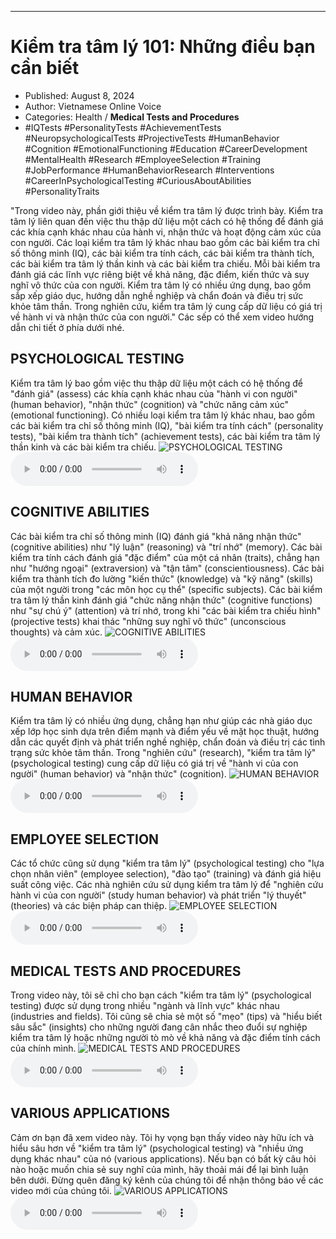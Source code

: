 
---

# Kiểm tra tâm lý 101: Những điều bạn cần biết

- Published: August 8, 2024
- Author: Vietnamese Online Voice
- Categories: Health / **Medical Tests and Procedures**
- #IQTests #PersonalityTests #AchievementTests #NeuropsychologicalTests #ProjectiveTests #HumanBehavior #Cognition #EmotionalFunctioning #Education #CareerDevelopment #MentalHealth #Research #EmployeeSelection #Training #JobPerformance #HumanBehaviorResearch #Interventions #CareerInPsychologicalTesting #CuriousAboutAbilities #PersonalityTraits

"Trong video này, phần giới thiệu về kiểm tra tâm lý được trình bày. Kiểm tra tâm lý liên quan đến việc thu thập dữ liệu một cách có hệ thống để đánh giá các khía cạnh khác nhau của hành vi, nhận thức và hoạt động cảm xúc của con người. Các loại kiểm tra tâm lý khác nhau bao gồm các bài kiểm tra chỉ số thông minh (IQ), các bài kiểm tra tính cách, các bài kiểm tra thành tích, các bài kiểm tra tâm lý thần kinh và các bài kiểm tra chiếu. Mỗi bài kiểm tra đánh giá các lĩnh vực riêng biệt về khả năng, đặc điểm, kiến ​​thức và suy nghĩ vô thức của con người. Kiểm tra tâm lý có nhiều ứng dụng, bao gồm sắp xếp giáo dục, hướng dẫn nghề nghiệp và chẩn đoán và điều trị sức khỏe tâm thần. Trong nghiên cứu, kiểm tra tâm lý cung cấp dữ liệu có giá trị về hành vi và nhận thức của con người." Các sếp có thể xem video hướng dẫn chi tiết ở phía dưới nhé.


## PSYCHOLOGICAL TESTING

Kiểm tra tâm lý bao gồm việc thu thập dữ liệu một cách có hệ thống để "đánh giá" (assess) các khía cạnh khác nhau của "hành vi con người" (human behavior), "nhận thức" (cognition) và "chức năng cảm xúc" (emotional functioning). Có nhiều loại kiểm tra tâm lý khác nhau, bao gồm các bài kiểm tra chỉ số thông minh (IQ), "bài kiểm tra tính cách" (personality tests), "bài kiểm tra thành tích" (achievement tests), các bài kiểm tra tâm lý thần kinh và các bài kiểm tra chiếu.
![PSYCHOLOGICAL TESTING](https://http-archiver-apis-production-80.schnworks.com/storage/images/transitions/2024-08-08/transition-41955250055-Montserrat-ExtraBold-004895.jpg)
<audio controls>
    <source src="https://http-archiver-apis-production-80.schnworks.com/storage/storage/audio/file-2368480239.mp3" type="audio/mpeg">
</audio>



## COGNITIVE ABILITIES

Các bài kiểm tra chỉ số thông minh (IQ) đánh giá "khả năng nhận thức" (cognitive abilities) như "lý luận" (reasoning) và "trí nhớ" (memory). Các bài kiểm tra tính cách đánh giá "đặc điểm" của một cá nhân (traits), chẳng hạn như "hướng ngoại" (extraversion) và "tận tâm" (conscientiousness). Các bài kiểm tra thành tích đo lường "kiến thức" (knowledge) và "kỹ năng" (skills) của một người trong "các môn học cụ thể" (specific subjects). Các bài kiểm tra tâm lý thần kinh đánh giá "chức năng nhận thức" (cognitive functions) như "sự chú ý" (attention) và trí nhớ, trong khi "các bài kiểm tra chiếu hình" (projective tests) khai thác "những suy nghĩ vô thức" (unconscious thoughts) và cảm xúc.
![COGNITIVE ABILITIES](https://http-archiver-apis-production-80.schnworks.com/storage/images/transitions/2024-08-08/transition--18952637225-Montserrat-ExtraBold-880E4F.jpg)
<audio controls>
    <source src="https://http-archiver-apis-production-80.schnworks.com/storage/storage/audio/file-32510097087.mp3" type="audio/mpeg">
</audio>



## HUMAN BEHAVIOR

Kiểm tra tâm lý có nhiều ứng dụng, chẳng hạn như giúp các nhà giáo dục xếp lớp học sinh dựa trên điểm mạnh và điểm yếu về mặt học thuật, hướng dẫn các quyết định và phát triển nghề nghiệp, chẩn đoán và điều trị các tình trạng sức khỏe tâm thần. Trong "nghiên cứu" (research), "kiểm tra tâm lý" (psychological testing) cung cấp dữ liệu có giá trị về "hành vi của con người" (human behavior) và "nhận thức" (cognition).
![HUMAN BEHAVIOR](https://http-archiver-apis-production-80.schnworks.com/storage/images/transitions/2024-08-08/transition-21309273360-Montserrat-Bold-673AB7.jpg)
<audio controls>
    <source src="https://http-archiver-apis-production-80.schnworks.com/storage/storage/audio/file-31902800777.mp3" type="audio/mpeg">
</audio>



## EMPLOYEE SELECTION

Các tổ chức cũng sử dụng "kiểm tra tâm lý" (psychological testing) cho "lựa chọn nhân viên" (employee selection), "đào tạo" (training) và đánh giá hiệu suất công việc. Các nhà nghiên cứu sử dụng kiểm tra tâm lý để "nghiên cứu hành vi của con người" (study human behavior) và phát triển "lý thuyết" (theories) và các biện pháp can thiệp.
![EMPLOYEE SELECTION](https://http-archiver-apis-production-80.schnworks.com/storage/images/transitions/2024-08-08/transition-2100180798-Montserrat-Black-303F9F.jpg)
<audio controls>
    <source src="https://http-archiver-apis-production-80.schnworks.com/storage/storage/audio/file-4062240747.mp3" type="audio/mpeg">
</audio>



## MEDICAL TESTS AND PROCEDURES

Trong video này, tôi sẽ chỉ cho bạn cách "kiểm tra tâm lý" (psychological testing) được sử dụng trong nhiều "ngành và lĩnh vực" khác nhau (industries and fields). Tôi cũng sẽ chia sẻ một số "mẹo" (tips) và "hiểu biết sâu sắc" (insights) cho những người đang cân nhắc theo đuổi sự nghiệp kiểm tra tâm lý hoặc những người tò mò về khả năng và đặc điểm tính cách của chính mình.
![MEDICAL TESTS AND PROCEDURES](https://http-archiver-apis-production-80.schnworks.com/storage/images/transitions/2024-08-08/transition--10710517965-Montserrat-Regular-303F9F.jpg)
<audio controls>
    <source src="https://http-archiver-apis-production-80.schnworks.com/storage/storage/audio/file-18356401486.mp3" type="audio/mpeg">
</audio>



## VARIOUS APPLICATIONS

Cảm ơn bạn đã xem video này. Tôi hy vọng bạn thấy video này hữu ích và hiểu sâu hơn về "kiểm tra tâm lý" (psychological testing) và "nhiều ứng dụng khác nhau" của nó (various applications). Nếu bạn có bất kỳ câu hỏi nào hoặc muốn chia sẻ suy nghĩ của mình, hãy thoải mái để lại bình luận bên dưới. Đừng quên đăng ký kênh của chúng tôi để nhận thông báo về các video mới của chúng tôi.
![VARIOUS APPLICATIONS](https://http-archiver-apis-production-80.schnworks.com/storage/images/transitions/2024-08-08/transition-12393288199-Montserrat-Thin-880E4F.jpg)
<audio controls>
    <source src="https://http-archiver-apis-production-80.schnworks.com/storage/storage/audio/file-13988219586.mp3" type="audio/mpeg">
</audio>

